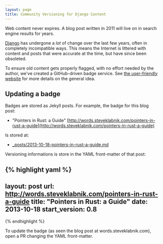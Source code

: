 ```yaml
---
layout: page
title: Community Versioning for Django Content
---
```


Web content never expires. A blog post written in 2011 will live on in search
engine results for years.

[Django](https://www.djangoproject.com/) has undergone a _lot_ of change over the last
few years, often in completely incompatible ways. This means the Internet is
littered with content and posts that were accurate at the time, but have since
been obsoleted.

To ensure old content gets properly flagged, with no effort needed by the
author, we've created a GitHub-driven badge service. See
[the user-friendly website](http://vanjacosic.github.io/django-community-versions/)
for more details on the general idea.

## Updating a badge

Badges are stored as Jekyll posts. For example, the badge for this blog post:

* "Pointers in Rust: a Guide" [http://words.steveklabnik.com/pointers-in-rust-a-guide](http://words.steveklabnik.com/pointers-in-rust-a-guide)

Is stored at:

* [\_posts/2013-10-18-pointers-in-rust-a-guide.md](http://steveklabnik.github.io/rust-community-versions/_posts/2013-10-18-pointers-in-rust-a-guide.md)

Versioning informations is store in the YAML front-matter of that post:

{% highlight yaml %}
---
layout: post
url: http://words.steveklabnik.com/pointers-in-rust-a-guide
title: "Pointers in Rust: a Guide"
date: 2013-10-18
start_version: 0.8
---
{% endhighlight %}

To update the badge (as seen the blog post at words.steveklabnik.com), open a PR changing
the YAML front-matter.
